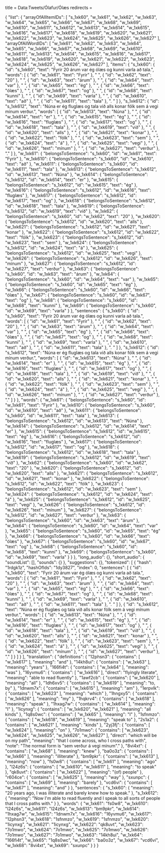 title = Data:Tweets/Ólafur/Ólæs
redirects =
>>>>

{
    "list": {
        "arrayOfAllItemIDs": [
            "s_1xk60",
            "w_1xk61",
            "w_1xk62",
            "w_1xk63",
            "w_1xk64",
            "w_1xk65",
            "w_1xk66",
            "w_1xk67",
            "w_1xk68",
            "w_1xk69",
            "w_1xk610",
            "w_1xk611",
            "s_1xk612",
            "w_1xk613",
            "w_1xk614",
            "w_1xk615",
            "w_1xk616",
            "w_1xk617",
            "w_1xk618",
            "w_1xk619",
            "w_1xk620",
            "w_1xk621",
            "w_1xk622",
            "w_1xk623",
            "w_1xk624",
            "w_1xk625",
            "w_1xk626",
            "w_1xk627"
        ],
        "arrayOfAllWordIDs": [
            "w_1xk61",
            "w_1xk62",
            "w_1xk63",
            "w_1xk64",
            "w_1xk65",
            "w_1xk66",
            "w_1xk67",
            "w_1xk68",
            "w_1xk69",
            "w_1xk610",
            "w_1xk611",
            "w_1xk613",
            "w_1xk614",
            "w_1xk615",
            "w_1xk616",
            "w_1xk617",
            "w_1xk618",
            "w_1xk619",
            "w_1xk620",
            "w_1xk621",
            "w_1xk622",
            "w_1xk623",
            "w_1xk624",
            "w_1xk625",
            "w_1xk626",
            "w_1xk627"
        ],
        "items": {
            "s_1xk60": {
                "id": "s_1xk60",
                "text": "Fyrir 20 árum var ég ólæs og kunni varla að tala.",
                "words": [
                    {
                        "id": "w_1xk61",
                        "text": "Fyrir"
                    },
                    " ",
                    {
                        "id": "w_1xk62",
                        "text": "20"
                    },
                    " ",
                    {
                        "id": "w_1xk63",
                        "text": "árum"
                    },
                    " ",
                    {
                        "id": "w_1xk64",
                        "text": "var"
                    },
                    " ",
                    {
                        "id": "w_1xk65",
                        "text": "ég"
                    },
                    " ",
                    {
                        "id": "w_1xk66",
                        "text": "ólæs"
                    },
                    " ",
                    {
                        "id": "w_1xk67",
                        "text": "og"
                    },
                    " ",
                    {
                        "id": "w_1xk68",
                        "text": "kunni"
                    },
                    " ",
                    {
                        "id": "w_1xk69",
                        "text": "varla"
                    },
                    " ",
                    {
                        "id": "w_1xk610",
                        "text": "að"
                    },
                    " ",
                    {
                        "id": "w_1xk611",
                        "text": "tala"
                    },
                    ". "
                ]
            },
            "s_1xk612": {
                "id": "s_1xk612",
                "text": "Núna er ég fluglæs og tala við alls konar fólk sem á vegi mínum verður.",
                "words": [
                    {
                        "id": "w_1xk613",
                        "text": "Núna"
                    },
                    " ",
                    {
                        "id": "w_1xk614",
                        "text": "er"
                    },
                    " ",
                    {
                        "id": "w_1xk615",
                        "text": "ég"
                    },
                    " ",
                    {
                        "id": "w_1xk616",
                        "text": "fluglæs"
                    },
                    " ",
                    {
                        "id": "w_1xk617",
                        "text": "og"
                    },
                    " ",
                    {
                        "id": "w_1xk618",
                        "text": "tala"
                    },
                    " ",
                    {
                        "id": "w_1xk619",
                        "text": "við"
                    },
                    " ",
                    {
                        "id": "w_1xk620",
                        "text": "alls"
                    },
                    " ",
                    {
                        "id": "w_1xk621",
                        "text": "konar"
                    },
                    " ",
                    {
                        "id": "w_1xk622",
                        "text": "fólk"
                    },
                    " ",
                    {
                        "id": "w_1xk623",
                        "text": "sem"
                    },
                    " ",
                    {
                        "id": "w_1xk624",
                        "text": "á"
                    },
                    " ",
                    {
                        "id": "w_1xk625",
                        "text": "vegi"
                    },
                    " ",
                    {
                        "id": "w_1xk626",
                        "text": "mínum"
                    },
                    " ",
                    {
                        "id": "w_1xk627",
                        "text": "verður"
                    },
                    "."
                ]
            },
            "w_1xk61": {
                "belongsToSentence": "s_1xk60",
                "id": "w_1xk61",
                "text": "Fyrir"
            },
            "w_1xk610": {
                "belongsToSentence": "s_1xk60",
                "id": "w_1xk610",
                "text": "að"
            },
            "w_1xk611": {
                "belongsToSentence": "s_1xk60",
                "id": "w_1xk611",
                "text": "tala"
            },
            "w_1xk613": {
                "belongsToSentence": "s_1xk612",
                "id": "w_1xk613",
                "text": "Núna"
            },
            "w_1xk614": {
                "belongsToSentence": "s_1xk612",
                "id": "w_1xk614",
                "text": "er"
            },
            "w_1xk615": {
                "belongsToSentence": "s_1xk612",
                "id": "w_1xk615",
                "text": "ég"
            },
            "w_1xk616": {
                "belongsToSentence": "s_1xk612",
                "id": "w_1xk616",
                "text": "fluglæs"
            },
            "w_1xk617": {
                "belongsToSentence": "s_1xk612",
                "id": "w_1xk617",
                "text": "og"
            },
            "w_1xk618": {
                "belongsToSentence": "s_1xk612",
                "id": "w_1xk618",
                "text": "tala"
            },
            "w_1xk619": {
                "belongsToSentence": "s_1xk612",
                "id": "w_1xk619",
                "text": "við"
            },
            "w_1xk62": {
                "belongsToSentence": "s_1xk60",
                "id": "w_1xk62",
                "text": "20"
            },
            "w_1xk620": {
                "belongsToSentence": "s_1xk612",
                "id": "w_1xk620",
                "text": "alls"
            },
            "w_1xk621": {
                "belongsToSentence": "s_1xk612",
                "id": "w_1xk621",
                "text": "konar"
            },
            "w_1xk622": {
                "belongsToSentence": "s_1xk612",
                "id": "w_1xk622",
                "text": "fólk"
            },
            "w_1xk623": {
                "belongsToSentence": "s_1xk612",
                "id": "w_1xk623",
                "text": "sem"
            },
            "w_1xk624": {
                "belongsToSentence": "s_1xk612",
                "id": "w_1xk624",
                "text": "á"
            },
            "w_1xk625": {
                "belongsToSentence": "s_1xk612",
                "id": "w_1xk625",
                "text": "vegi"
            },
            "w_1xk626": {
                "belongsToSentence": "s_1xk612",
                "id": "w_1xk626",
                "text": "mínum"
            },
            "w_1xk627": {
                "belongsToSentence": "s_1xk612",
                "id": "w_1xk627",
                "text": "verður"
            },
            "w_1xk63": {
                "belongsToSentence": "s_1xk60",
                "id": "w_1xk63",
                "text": "árum"
            },
            "w_1xk64": {
                "belongsToSentence": "s_1xk60",
                "id": "w_1xk64",
                "text": "var"
            },
            "w_1xk65": {
                "belongsToSentence": "s_1xk60",
                "id": "w_1xk65",
                "text": "ég"
            },
            "w_1xk66": {
                "belongsToSentence": "s_1xk60",
                "id": "w_1xk66",
                "text": "ólæs"
            },
            "w_1xk67": {
                "belongsToSentence": "s_1xk60",
                "id": "w_1xk67",
                "text": "og"
            },
            "w_1xk68": {
                "belongsToSentence": "s_1xk60",
                "id": "w_1xk68",
                "text": "kunni"
            },
            "w_1xk69": {
                "belongsToSentence": "s_1xk60",
                "id": "w_1xk69",
                "text": "varla"
            }
        },
        "sentences": {
            "s_1xk60": {
                "id": "s_1xk60",
                "text": "Fyrir 20 árum var ég ólæs og kunni varla að tala.",
                "words": [
                    {
                        "id": "w_1xk61",
                        "text": "Fyrir"
                    },
                    " ",
                    {
                        "id": "w_1xk62",
                        "text": "20"
                    },
                    " ",
                    {
                        "id": "w_1xk63",
                        "text": "árum"
                    },
                    " ",
                    {
                        "id": "w_1xk64",
                        "text": "var"
                    },
                    " ",
                    {
                        "id": "w_1xk65",
                        "text": "ég"
                    },
                    " ",
                    {
                        "id": "w_1xk66",
                        "text": "ólæs"
                    },
                    " ",
                    {
                        "id": "w_1xk67",
                        "text": "og"
                    },
                    " ",
                    {
                        "id": "w_1xk68",
                        "text": "kunni"
                    },
                    " ",
                    {
                        "id": "w_1xk69",
                        "text": "varla"
                    },
                    " ",
                    {
                        "id": "w_1xk610",
                        "text": "að"
                    },
                    " ",
                    {
                        "id": "w_1xk611",
                        "text": "tala"
                    },
                    ". "
                ]
            },
            "s_1xk612": {
                "id": "s_1xk612",
                "text": "Núna er ég fluglæs og tala við alls konar fólk sem á vegi mínum verður.",
                "words": [
                    {
                        "id": "w_1xk613",
                        "text": "Núna"
                    },
                    " ",
                    {
                        "id": "w_1xk614",
                        "text": "er"
                    },
                    " ",
                    {
                        "id": "w_1xk615",
                        "text": "ég"
                    },
                    " ",
                    {
                        "id": "w_1xk616",
                        "text": "fluglæs"
                    },
                    " ",
                    {
                        "id": "w_1xk617",
                        "text": "og"
                    },
                    " ",
                    {
                        "id": "w_1xk618",
                        "text": "tala"
                    },
                    " ",
                    {
                        "id": "w_1xk619",
                        "text": "við"
                    },
                    " ",
                    {
                        "id": "w_1xk620",
                        "text": "alls"
                    },
                    " ",
                    {
                        "id": "w_1xk621",
                        "text": "konar"
                    },
                    " ",
                    {
                        "id": "w_1xk622",
                        "text": "fólk"
                    },
                    " ",
                    {
                        "id": "w_1xk623",
                        "text": "sem"
                    },
                    " ",
                    {
                        "id": "w_1xk624",
                        "text": "á"
                    },
                    " ",
                    {
                        "id": "w_1xk625",
                        "text": "vegi"
                    },
                    " ",
                    {
                        "id": "w_1xk626",
                        "text": "mínum"
                    },
                    " ",
                    {
                        "id": "w_1xk627",
                        "text": "verður"
                    },
                    "."
                ]
            }
        },
        "words": {
            "w_1xk61": {
                "belongsToSentence": "s_1xk60",
                "id": "w_1xk61",
                "text": "Fyrir"
            },
            "w_1xk610": {
                "belongsToSentence": "s_1xk60",
                "id": "w_1xk610",
                "text": "að"
            },
            "w_1xk611": {
                "belongsToSentence": "s_1xk60",
                "id": "w_1xk611",
                "text": "tala"
            },
            "w_1xk613": {
                "belongsToSentence": "s_1xk612",
                "id": "w_1xk613",
                "text": "Núna"
            },
            "w_1xk614": {
                "belongsToSentence": "s_1xk612",
                "id": "w_1xk614",
                "text": "er"
            },
            "w_1xk615": {
                "belongsToSentence": "s_1xk612",
                "id": "w_1xk615",
                "text": "ég"
            },
            "w_1xk616": {
                "belongsToSentence": "s_1xk612",
                "id": "w_1xk616",
                "text": "fluglæs"
            },
            "w_1xk617": {
                "belongsToSentence": "s_1xk612",
                "id": "w_1xk617",
                "text": "og"
            },
            "w_1xk618": {
                "belongsToSentence": "s_1xk612",
                "id": "w_1xk618",
                "text": "tala"
            },
            "w_1xk619": {
                "belongsToSentence": "s_1xk612",
                "id": "w_1xk619",
                "text": "við"
            },
            "w_1xk62": {
                "belongsToSentence": "s_1xk60",
                "id": "w_1xk62",
                "text": "20"
            },
            "w_1xk620": {
                "belongsToSentence": "s_1xk612",
                "id": "w_1xk620",
                "text": "alls"
            },
            "w_1xk621": {
                "belongsToSentence": "s_1xk612",
                "id": "w_1xk621",
                "text": "konar"
            },
            "w_1xk622": {
                "belongsToSentence": "s_1xk612",
                "id": "w_1xk622",
                "text": "fólk"
            },
            "w_1xk623": {
                "belongsToSentence": "s_1xk612",
                "id": "w_1xk623",
                "text": "sem"
            },
            "w_1xk624": {
                "belongsToSentence": "s_1xk612",
                "id": "w_1xk624",
                "text": "á"
            },
            "w_1xk625": {
                "belongsToSentence": "s_1xk612",
                "id": "w_1xk625",
                "text": "vegi"
            },
            "w_1xk626": {
                "belongsToSentence": "s_1xk612",
                "id": "w_1xk626",
                "text": "mínum"
            },
            "w_1xk627": {
                "belongsToSentence": "s_1xk612",
                "id": "w_1xk627",
                "text": "verður"
            },
            "w_1xk63": {
                "belongsToSentence": "s_1xk60",
                "id": "w_1xk63",
                "text": "árum"
            },
            "w_1xk64": {
                "belongsToSentence": "s_1xk60",
                "id": "w_1xk64",
                "text": "var"
            },
            "w_1xk65": {
                "belongsToSentence": "s_1xk60",
                "id": "w_1xk65",
                "text": "ég"
            },
            "w_1xk66": {
                "belongsToSentence": "s_1xk60",
                "id": "w_1xk66",
                "text": "ólæs"
            },
            "w_1xk67": {
                "belongsToSentence": "s_1xk60",
                "id": "w_1xk67",
                "text": "og"
            },
            "w_1xk68": {
                "belongsToSentence": "s_1xk60",
                "id": "w_1xk68",
                "text": "kunni"
            },
            "w_1xk69": {
                "belongsToSentence": "s_1xk60",
                "id": "w_1xk69",
                "text": "varla"
            }
        }
    },
    "long_audio": {},
    "short_audio": {
        "soundList": [],
        "sounds": {}
    },
    "suggestions": {},
    "tokenized": [
        {
            "hash": "1rdgk1z",
            "hashOfIds": "1dy3827",
            "index": 0,
            "sentences": [
                {
                    "id": "s_1xk60",
                    "text": "Fyrir 20 árum var ég ólæs og kunni varla að tala.",
                    "words": [
                        {
                            "id": "w_1xk61",
                            "text": "Fyrir"
                        },
                        " ",
                        {
                            "id": "w_1xk62",
                            "text": "20"
                        },
                        " ",
                        {
                            "id": "w_1xk63",
                            "text": "árum"
                        },
                        " ",
                        {
                            "id": "w_1xk64",
                            "text": "var"
                        },
                        " ",
                        {
                            "id": "w_1xk65",
                            "text": "ég"
                        },
                        " ",
                        {
                            "id": "w_1xk66",
                            "text": "ólæs"
                        },
                        " ",
                        {
                            "id": "w_1xk67",
                            "text": "og"
                        },
                        " ",
                        {
                            "id": "w_1xk68",
                            "text": "kunni"
                        },
                        " ",
                        {
                            "id": "w_1xk69",
                            "text": "varla"
                        },
                        " ",
                        {
                            "id": "w_1xk610",
                            "text": "að"
                        },
                        " ",
                        {
                            "id": "w_1xk611",
                            "text": "tala"
                        },
                        ". "
                    ]
                },
                {
                    "id": "s_1xk612",
                    "text": "Núna er ég fluglæs og tala við alls konar fólk sem á vegi mínum verður.",
                    "words": [
                        {
                            "id": "w_1xk613",
                            "text": "Núna"
                        },
                        " ",
                        {
                            "id": "w_1xk614",
                            "text": "er"
                        },
                        " ",
                        {
                            "id": "w_1xk615",
                            "text": "ég"
                        },
                        " ",
                        {
                            "id": "w_1xk616",
                            "text": "fluglæs"
                        },
                        " ",
                        {
                            "id": "w_1xk617",
                            "text": "og"
                        },
                        " ",
                        {
                            "id": "w_1xk618",
                            "text": "tala"
                        },
                        " ",
                        {
                            "id": "w_1xk619",
                            "text": "við"
                        },
                        " ",
                        {
                            "id": "w_1xk620",
                            "text": "alls"
                        },
                        " ",
                        {
                            "id": "w_1xk621",
                            "text": "konar"
                        },
                        " ",
                        {
                            "id": "w_1xk622",
                            "text": "fólk"
                        },
                        " ",
                        {
                            "id": "w_1xk623",
                            "text": "sem"
                        },
                        " ",
                        {
                            "id": "w_1xk624",
                            "text": "á"
                        },
                        " ",
                        {
                            "id": "w_1xk625",
                            "text": "vegi"
                        },
                        " ",
                        {
                            "id": "w_1xk626",
                            "text": "mínum"
                        },
                        " ",
                        {
                            "id": "w_1xk627",
                            "text": "verður"
                        },
                        "."
                    ]
                }
            ]
        }
    ],
    "translation": {
        "definitions": {
            "12phsn3": {
                "contains": [
                    "w_1xk617"
                ],
                "meaning": "and"
            },
            "14kh8ui": {
                "contains": [
                    "w_1xk63"
                ],
                "meaning": "years"
            },
            "166fi4t": {
                "contains": [
                    "w_1xk64"
                ],
                "meaning": "was"
            },
            "16yvmu6": {
                "contains": [
                    "w_1xk616"
                ],
                "direct": "flyingly literate",
                "meaning": "able to read fluently"
            },
            "1awf2cb": {
                "contains": [
                    "w_1xk620"
                ],
                "meaning": "all"
            },
            "1dh6xv5": {
                "contains": [
                    "w_1xk619"
                ],
                "meaning": "to, by"
            },
            "1dnwm7x": {
                "contains": [
                    "w_1xk615"
                ],
                "meaning": "am"
            },
            "1erpvlk": {
                "contains": [
                    "w_1xk623"
                ],
                "meaning": "which"
            },
            "1hngxy5": {
                "contains": [
                    "w_1xk626"
                ],
                "meaning": "my"
            },
            "1hqkrv4": {
                "contains": [
                    "w_1xk618"
                ],
                "meaning": "speak"
            },
            "1hxag7w": {
                "contains": [
                    "w_1xk614"
                ],
                "meaning": "I"
            },
            "1icynxg": {
                "contains": [
                    "w_1xk620",
                    "w_1xk621"
                ],
                "meaning": "all kinds"
            },
            "1q8s0wc": {
                "contains": [
                    "w_1xk65"
                ],
                "meaning": "I"
            },
            "1sfnmzo": {
                "contains": [
                    "w_1xk618",
                    "w_1xk619"
                ],
                "meaning": "speak to"
            },
            "2s1a2": {
                "contains": [
                    "w_1xk621"
                ],
                "meaning": "kinds"
            },
            "2yj3fj": {
                "contains": [
                    "w_1xk624"
                ],
                "meaning": "on"
            },
            "7o1mwo": {
                "contains": [
                    "w_1xk623",
                    "w_1xk624",
                    "w_1xk625",
                    "w_1xk626",
                    "w_1xk627"
                ],
                "direct": "which will be on my path",
                "meaning": "that I come across, who I cross paths with",
                "note": "The normal form is \"sem verður á vegi mínum\"."
            },
            "8vi4xt": {
                "contains": [
                    "w_1xk68"
                ],
                "meaning": "knew"
            },
            "ba0o3z": {
                "contains": [
                    "w_1xk66"
                ],
                "meaning": "illiterate"
            },
            "bm9pkr": {
                "contains": [
                    "w_1xk613"
                ],
                "meaning": "now"
            },
            "fs0w8": {
                "contains": [
                    "w_1xk61"
                ],
                "meaning": "ago"
            },
            "l24z6s": {
                "contains": [
                    "w_1xk610",
                    "w_1xk611"
                ],
                "meaning": "to speak"
            },
            "qk8uvt": {
                "contains": [
                    "w_1xk622"
                ],
                "meaning": "(of) people"
            },
            "r604ce": {
                "contains": [
                    "w_1xk625"
                ],
                "meaning": "way"
            },
            "sxunpc": {
                "contains": [
                    "w_1xk69"
                ],
                "meaning": "barely"
            },
            "vcd6vi": {
                "contains": [
                    "w_1xk67"
                ],
                "meaning": "and"
            }
        },
        "sentences": {
            "s_1xk60": {
                "meaning": "20 years ago, I was illiterate and barely knew how to speak."
            },
            "s_1xk612": {
                "meaning": "Now I'm able to read fluently and I speak to all sorts of people that I cross paths with."
            }
        },
        "words": {
            "w_1xk61": "fs0w8",
            "w_1xk610": "l24z6s",
            "w_1xk611": "l24z6s",
            "w_1xk613": "bm9pkr",
            "w_1xk614": "1hxag7w",
            "w_1xk615": "1dnwm7x",
            "w_1xk616": "16yvmu6",
            "w_1xk617": "12phsn3",
            "w_1xk618": "1sfnmzo",
            "w_1xk619": "1sfnmzo",
            "w_1xk620": "1icynxg",
            "w_1xk621": "1icynxg",
            "w_1xk622": "qk8uvt",
            "w_1xk623": "7o1mwo",
            "w_1xk624": "7o1mwo",
            "w_1xk625": "7o1mwo",
            "w_1xk626": "7o1mwo",
            "w_1xk627": "7o1mwo",
            "w_1xk63": "14kh8ui",
            "w_1xk64": "166fi4t",
            "w_1xk65": "1q8s0wc",
            "w_1xk66": "ba0o3z",
            "w_1xk67": "vcd6vi",
            "w_1xk68": "8vi4xt",
            "w_1xk69": "sxunpc"
        }
    }
}